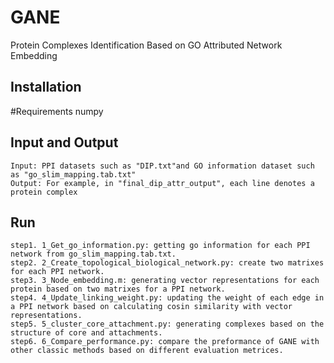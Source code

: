 GANE
====
Protein Complexes Identification Based on GO Attributed Network Embedding

Installation
------------
#Requirements
        numpy

Input and Output
------------

    Input: PPI datasets such as "DIP.txt"and GO information dataset such as "go_slim_mapping.tab.txt"
    Output: For example, in "final_dip_attr_output", each line denotes a protein complex 

Run
------------
    step1. 1_Get_go_information.py: getting go information for each PPI network from go_slim_mapping.tab.txt.
    step2. 2_Create_topological_biological_network.py: create two matrixes for each PPI network.
    step3. 3_Node_embedding.m: generating vector representations for each protein based on two matrixes for a PPI network.
    step4. 4_Update_linking_weight.py: updating the weight of each edge in a PPI network based on calculating cosin similarity with vector representations.
    step5. 5_cluster_core_attachment.py: generating complexes based on the structure of core and attachments.
    step6. 6_Compare_performance.py: compare the preformance of GANE with other classic methods based on different evaluation metrices.

